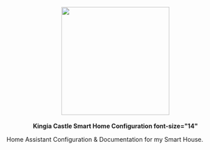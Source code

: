 <p align="center">
  <img src="https://github.com/JamesMcCarthy79/Home-Assistant-Config/blob/master/HA%20Pics/Kingia%20Castle.png" width="250"/>
  <br><br>
  <b>Kingia Castle Smart Home Configuration font-size="14"</b><br>
</p>

Home Assistant Configuration &amp; Documentation for my Smart House.
